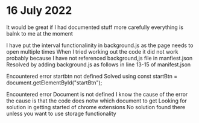 # 16 July 2022

It would be great if I had documented stuff more carefully everything is balnk to me at the moment

I have put the interval functionalinity in background.js as the page needs to open multiple times
When I tried working out the code it did not work probably because I have not referenced background,js file in manfiest.json 
Resolved by adding background.js as follows in line 13-15 of manifest.json

Encountered error startbtn not defined
Solved using const startBtn = document.getElementById("startBtn");

Encountered error Document is not defined
I know the cause of the error the cause is that the code does notw which document to get
Looking for solution in getting started of chrome extensions
No solution found there unless you want to use storage functionality